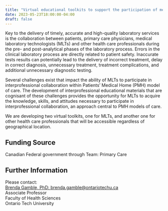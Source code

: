 ```yaml
---
title: "Virtual educational toolkits to support the participation of medical laboratory professionals in interprofessional collaboration within a Patients’ Medical Home model of care"
date: 2023-05-23T18:00:00-04:00
draft: false
---
```


Key to the delivery of timely, accurate and high-quality laboratory services is the collaboration between patients, primary care physicians, medical laboratory technologists (MLTs) and other health care professionals during the pre- and post-analytical phases of the laboratory process. Errors in the clinical laboratory process are directly related to patient safety. Inaccurate tests results can potentially lead to the delivery of incorrect treatment, delay in correct diagnosis, unnecessary treatment, treatment complications, and additional unnecessary diagnostic testing.

Several challenges exist that impact the ability of MLTs to participate in interprofessional collaboration within Patients’ Medical Home (PMH) model of care. The development of interprofessional educational materials that are cognisant of these challenges provides the opportunity for MLTs to acquire the knowledge, skills, and attitudes necessary to participate in interprofessional collaboration, an approach central to PMH models of care.

We are developing two virtual toolkits, one for MLTs, and another one for other health care professionals that will be accessible regardless of geographical location. 

## Funding Source

Canadian Federal government through Team: Primary Care

## Further Information
Please contact:\
[Brenda Gamble, PhD: brenda.gamble@ontariotechu.ca](mailto:brenda.gamble@ontariotechu.ca)\
Associate Professor\
Faculty of Health Sciences\
Ontario Tech University